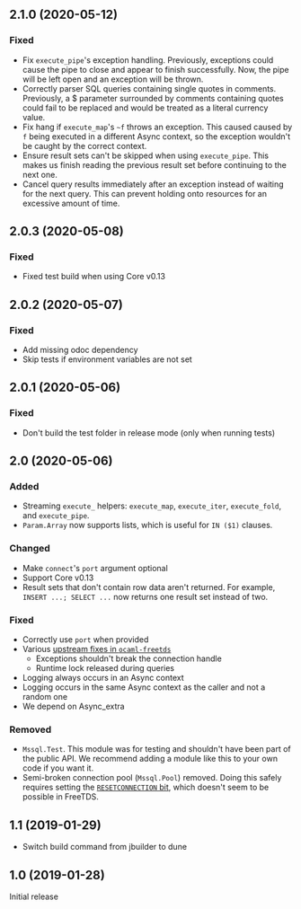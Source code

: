 ## 2.1.0 (2020-05-12)

### Fixed

- Fix `execute_pipe`'s exception handling. Previously, exceptions could cause the pipe to close and appear to finish
  successfully. Now, the pipe will be left open and an exception will be thrown.
- Correctly parser SQL queries containing single quotes in comments. Previously, a $ parameter surrounded by
  comments containing quotes could fail to be replaced and would be treated as a literal currency value.
- Fix hang if `execute_map`'s `~f` throws an exception. This caused caused by `f` being executed in a different
  Async context, so the exception wouldn't be caught by the correct context.
- Ensure result sets can't be skipped when using `execute_pipe`. This makes us finish reading the previous result
  set before continuing to the next one.
- Cancel query results immediately after an exception instead of waiting for the next query. This can prevent
  holding onto resources for an excessive amount of time.

## 2.0.3 (2020-05-08)

### Fixed

- Fixed test build when using Core v0.13

## 2.0.2 (2020-05-07)

### Fixed

- Add missing odoc dependency
- Skip tests if environment variables are not set

## 2.0.1 (2020-05-06)

### Fixed

- Don't build the test folder in release mode (only when running tests)

## 2.0 (2020-05-06)

### Added

- Streaming `execute_` helpers: `execute_map`, `execute_iter`, `execute_fold`, and `execute_pipe`.
- `Param.Array` now supports lists, which is useful for `IN ($1)` clauses.

### Changed

- Make `connect`'s `port` argument optional
- Support Core v0.13
- Result sets that don't contain row data aren't returned. For example, `INSERT ...; SELECT ...` now returns one
  result set instead of two.

### Fixed

- Correctly use `port` when provided
- Various [upstream fixes in `ocaml-freetds`](https://github.com/kennknowles/ocaml-freetds/releases/tag/0.7)
  - Exceptions shouldn't break the connection handle
  - Runtime lock released during queries
- Logging always occurs in an Async context
- Logging occurs in the same Async context as the caller and not a random one
- We depend on Async_extra

### Removed

- `Mssql.Test`. This module was for testing and shouldn't have been part of the public API. We recommend adding a
  module like this to your own code if you want it.
- Semi-broken connection pool (`Mssql.Pool`) removed. Doing this safely requires setting the
  [`RESETCONNECTION` bit](https://docs.microsoft.com/en-us/openspecs/windows_protocols/ms-tds/ce398f9a-7d47-4ede-8f36-9dd6fc21ca43),
  which doesn't seem to be possible in FreeTDS.

## 1.1 (2019-01-29)

- Switch build command from jbuilder to dune

## 1.0 (2019-01-28)

Initial release
